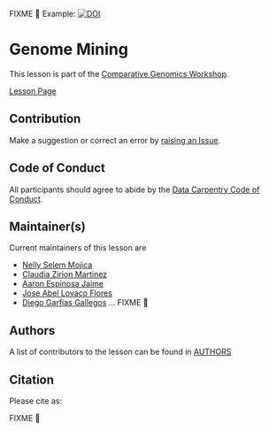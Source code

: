 FIXME 💢 Example: [![DOI](https://zenodo.org/badge/DOI/10.5281/zenodo.4285900.svg)](https://doi.org/10.5281/zenodo.4285900)


# Genome Mining

This lesson is part of the [Comparative Genomics Workshop](https://czirion.github.io/comparative-genomics-workshop/).

[Lesson Page](https://axelramosgarcia.github.io/Genome-Mining/index.html)

## Contribution

Make a suggestion or correct an error by [raising an Issue](https://github.com/AxelRamosGarcia/Genome-Mining/issues).

## Code of Conduct

All participants should agree to abide by the [Data Carpentry Code of Conduct](http://www.datacarpentry.org/code-of-conduct/).

## Maintainer(s)
 
Current maintainers of this lesson are
 
* [Nelly Selem Mojica](https://github.com/nselem)
* [Claudia Zirion Martinez](https://github.com/Czirion)
* [Aaron Espinosa Jaime](https://github.com/aaronejaime)
* [Jose Abel Lovaco Flores](https://github.com/fabel134)
* [Diego Garfias Gallegos](https://github.com/Bedxxe)
... FIXME 💢

## Authors

A list of contributors to the lesson can be found in [AUTHORS](AUTHORS) 

## Citation

Please cite as:

FIXME 💢
